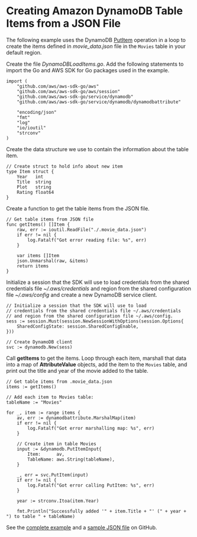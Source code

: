 # Creating Amazon DynamoDB Table Items from a JSON File<a name="dynamo-example-load-table-items-from-json"></a>

The following example uses the DynamoDB [PutItem](https://docs.aws.amazon.com/sdk-for-go/api/service/dynamodb/#DynamoDB.PutItem) operation in a loop to create the items defined in *movie\_data\.json* file in the `Movies` table in your default region\.

Create the file *DynamoDBLoadItems\.go*\. Add the following statements to import the Go and AWS SDK for Go packages used in the example\.

```
import (
    "github.com/aws/aws-sdk-go/aws"
    "github.com/aws/aws-sdk-go/aws/session"
    "github.com/aws/aws-sdk-go/service/dynamodb"
    "github.com/aws/aws-sdk-go/service/dynamodb/dynamodbattribute"

    "encoding/json"
    "fmt"
    "log"
    "io/ioutil"
    "strconv"
)
```

Create the data structure we use to contain the information about the table item\.

```
// Create struct to hold info about new item
type Item struct {
    Year   int
    Title  string
    Plot   string
    Rating float64
}
```

Create a function to get the table items from the JSON file\.

```
// Get table items from JSON file
func getItems() []Item {
    raw, err := ioutil.ReadFile("./.movie_data.json")
    if err != nil {
        log.Fatalf("Got error reading file: %s", err)
    }

    var items []Item
    json.Unmarshal(raw, &items)
    return items
}
```

Initialize a session that the SDK will use to load credentials from the shared credentials file *\~/\.aws/credentials* and region from the shared configuration file *\~/\.aws/config* and create a new DynamoDB service client\.

```
// Initialize a session that the SDK will use to load
// credentials from the shared credentials file ~/.aws/credentials
// and region from the shared configuration file ~/.aws/config.
sess := session.Must(session.NewSessionWithOptions(session.Options{
    SharedConfigState: session.SharedConfigEnable,
}))

// Create DynamoDB client
svc := dynamodb.New(sess)
```

Call **getItems** to get the items\. Loop through each item, marshall that data into a map of **AttributeValue** objects, add the item to the `Movies` table, and print out the title and year of the movie added to the table\.

```
// Get table items from .movie_data.json
items := getItems()

// Add each item to Movies table:
tableName := "Movies"

for _, item := range items {
    av, err := dynamodbattribute.MarshalMap(item)
    if err != nil {
        log.Fatalf("Got error marshalling map: %s", err)
    }

    // Create item in table Movies
    input := &dynamodb.PutItemInput{
        Item:      av,
        TableName: aws.String(tableName),
    }

    _, err = svc.PutItem(input)
    if err != nil {
        log.Fatalf("Got error calling PutItem: %s", err)
    }

    year := strconv.Itoa(item.Year)

    fmt.Println("Successfully added '" + item.Title + "' (" + year + ") to table " + tableName)
```

See the [complete example](https://github.com/awsdocs/aws-doc-sdk-examples/blob/master/go/example_code/dynamodb/DynamoDBLoadItems.go) and a [sample JSON file](https://github.com/awsdocs/aws-doc-sdk-examples/blob/master/go/example_code/dynamodb/.movie_data.json) on GitHub\.